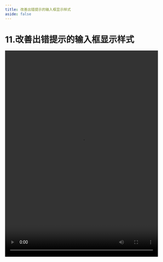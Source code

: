 ```yaml
---
title: 改善出错提示的输入框显示样式
aside: false
---
```


# 11.改善出错提示的输入框显示样式

<video autoplay src="http://qn.chinavanes.com/nodejs/module-18/11.改善出错提示的输入框显示样式.mp4" controls controlsList="nodownload" width="100%" height="680"/>

